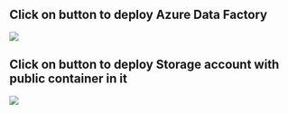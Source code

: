 <h2> Click on button to deploy Azure Data Factory </h2>
<a href="https://portal.azure.com/#create/Microsoft.Template/uri/https%3A%2F%2Fraw.githubusercontent.com%2FAzure%2Fazure-quickstart-templates%2Fmaster%2F101-data-factory-v2-create%2Fazuredeploy.json" target="_blank">
  <img src="https://aka.ms/deploytoazurebutton"/>
</a>
<h2> Click on button to deploy Storage account with public container in it </h2>
<a href="https://portal.azure.com/#create/Microsoft.Template/uri/https%3A%2F%2Fraw.githubusercontent.com%2FAzure%2Fazure-quickstart-templates%2Fmaster%2F101-storage-blob-container%2Fazuredeploy.json" target="_blank">
  <img src="https://aka.ms/deploytoazurebutton"/>
</a>

